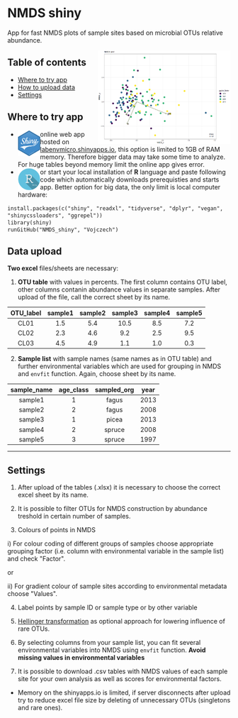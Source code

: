 # NMDS shiny
App for fast NMDS plots of sample sites based on microbial OTUs relative abundance.

<img align="right" src="/pictures/nmds.png" width="300">

## Table of contents

* [Where to try app](#where-to-try-app)
* [How to upload data](#data-upload)
* [Settings](#settings)

## Where to try app
* <img align="left" src="/pictures/shiny_logo.png" width="50"> online web app hosted on [labenvmicro.shinyapps.io](https://labenvmicro.shinyapps.io/shiny_nmds/), this option is limited to 1GB of RAM memory. Therefore bigger data may take some time to analyze. For huge tables beyond memory limit the online app gives error.  
* <img align="left" src="/pictures/r_logo.png" width="50"> or start your local installation of **R** language and paste following code which automatically downloads prerequisties and starts app. Better option for big data, the only limit is local computer hardware:
```
install.packages(c("shiny", "readxl", "tidyverse", "dplyr", "vegan", "shinycssloaders", "ggrepel"))
library(shiny)
runGitHub("NMDS_shiny", "Vojczech") 
```
## Data upload

**Two excel** files/sheets are necessary:

1. **OTU table** with values in percents. The first column contains OTU label, other columns contanin abundance values in separate samples. After upload of the file, call the correct sheet by its name. 

| OTU_label | sample1 |sample2 | sample3 | sample4 | sample5 | 
|:---------:|:-------:|:------:|:-------:|:-------:|:-------:|
|    CL01     |  1.5     |    5.4  |    10.5  |   8.5  |   7.2  | 
|  CL02   |  2.3    |   4.6  |   9.2   |    2.5  |   9.5  |   1.9  |
|    CL03     |   4.5    |  4.9   |     1.1   |   1.0  |   0.3  |   1.6  |


2. **Sample list** with sample names (same names as in OTU table) and further environmental variables which are used for grouping in NMDS and `envfit` function. Again, choose sheet by its name.

| sample_name | age_class |sampled_org | year | 
|:---------:|:-------:|:------:|:-------:| 
|    sample1     |  1     |    fagus  |    2013  | 
|  sample2   |  2   |   fagus  | 2008     | 
|    sample3     |   1    |  picea   |     2013   | 
|    sample4     |   2    |  spruce   |     2008   | 
|    sample5     |   3    |  spruce   |     1997   | 

---

## Settings 

1. After upload of the tables (.xlsx) it is necessary to choose the correct excel sheet by its name.

2. It is possible to filter OTUs for NMDS construction by abundance treshold in certain number of samples.

3. Colours of points in NMDS

i) For colour coding of different groups of samples choose appropriate grouping factor (i.e. column with environmental variable in the sample list) and check "Factor".

or

ii) For gradient colour of sample sites according to environmental metadata choose "Values".

4. Label points by sample ID or sample type or by other variable

5. [Hellinger transformation](http://mb3is.megx.net/gustame/reference/dissimilarity) as optional approach for lowering influence of rare OTUs.

6. By selecting columns from your sample list, you can fit several environmental variables into NMDS using `envfit` function. **Avoid missing values in environmental variables**

7. It is possible to download .csv tables with NMDS values of each sample site for your own analysis as well as scores for environmental factors.

+ Memory on the shinyapps.io is limited, if server disconnects after upload try to reduce excel file size by deleting of unnecessary OTUs (singletons and rare ones).
 
